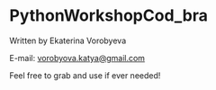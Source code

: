 # PythonWorkshopCod_bra

Written by Ekaterina Vorobyeva
 
E-mail: vorobyova.katya@gmail.com

Feel free to grab and use if ever needed!
